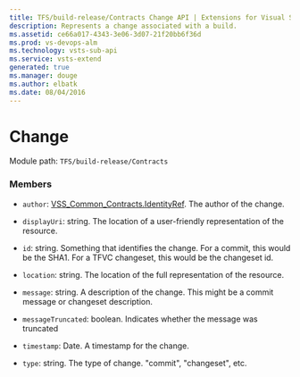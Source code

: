 ```yaml
---
title: TFS/build-release/Contracts Change API | Extensions for Visual Studio Team Services
description: Represents a change associated with a build.
ms.assetid: ce66a017-4343-3e06-3d07-21f20bb6f36d
ms.prod: vs-devops-alm
ms.technology: vsts-sub-api
ms.service: vsts-extend
generated: true
ms.manager: douge
ms.author: elbatk
ms.date: 08/04/2016
---
```


# Change

Module path: `TFS/build-release/Contracts`


### Members

* `author`: [VSS_Common_Contracts.IdentityRef](../../../VSS/WebApi/Contracts/IdentityRef.md). The author of the change.

* `displayUri`: string. The location of a user-friendly representation of the resource.

* `id`: string. Something that identifies the change. For a commit, this would be the SHA1. For a TFVC changeset, this would be the changeset id.

* `location`: string. The location of the full representation of the resource.

* `message`: string. A description of the change. This might be a commit message or changeset description.

* `messageTruncated`: boolean. Indicates whether the message was truncated

* `timestamp`: Date. A timestamp for the change.

* `type`: string. The type of change. &quot;commit&quot;, &quot;changeset&quot;, etc.


